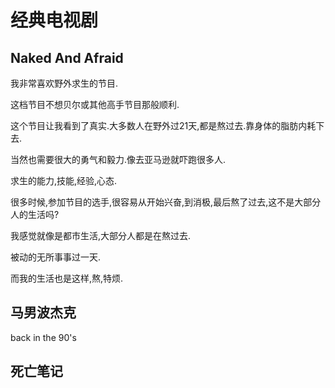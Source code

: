 # 经典电视剧

## Naked And Afraid

我非常喜欢野外求生的节目.

这档节目不想贝尔或其他高手节目那般顺利.

这个节目让我看到了真实.大多数人在野外过21天,都是熬过去.靠身体的脂肪内耗下去.

当然也需要很大的勇气和毅力.像去亚马逊就吓跑很多人.

求生的能力,技能,经验,心态.

很多时候,参加节目的选手,很容易从开始兴奋,到消极,最后熬了过去,这不是大部分人的生活吗? 

我感觉就像是都市生活,大部分人都是在熬过去.

被动的无所事事过一天.

而我的生活也是这样,熬,特烦.



## 马男波杰克

back in the 90's



## 死亡笔记

